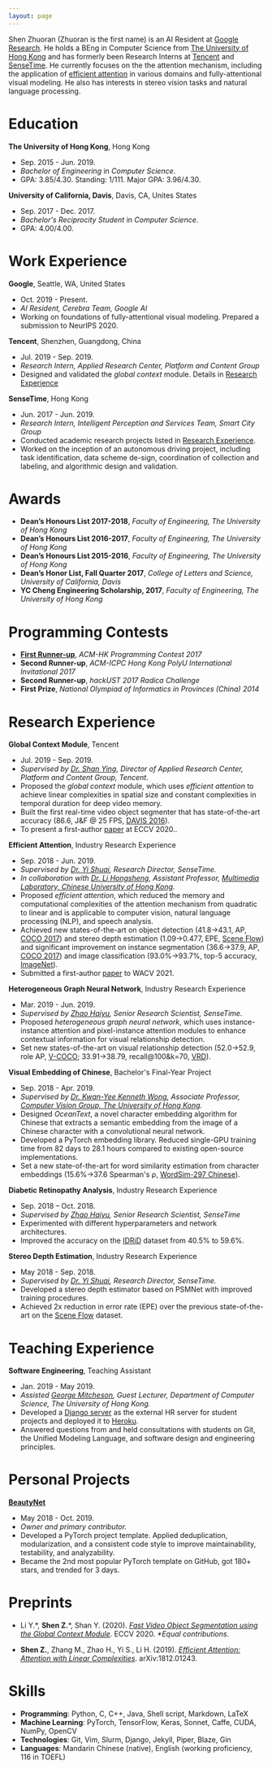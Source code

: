 ```yaml
---
layout: page
---
```


Shen Zhuoran (Zhuoran is the first name) is an AI Resident at [Google Research](https://research.google/). He holds a BEng in Computer Science from [The University of Hong Kong](https://www.hku.hk/) and has formerly been Research Interns at [Tencent](https://www.tencent.com/en-us/) and [SenseTime](https://www.sensetime.com/en/). He currently focuses on the the attention mechanism, including the application of [efficient attention](ai/2019/12/02/efficient-attention.html) in various domains and fully-attentional visual modeling. He also has interests in stereo vision tasks and natural language processing.

# Education

**The University of Hong Kong**, Hong Kong

- Sep. 2015 - Jun. 2019.
- *Bachelor of Engineering* in *Computer Science*.
- GPA: 3.85/4.30. Standing: 1/111. Major GPA: 3.96/4.30.

**University of California, Davis**, Davis, CA, Unites States

- Sep. 2017 - Dec. 2017.
- *Bachelor's Reciprocity Student* in *Computer Science*.
- GPA: 4.00/4.00.

# Work Experience

**Google**, Seattle, WA, United States

- Oct. 2019 - Present.
- *AI Resident, Cerebra Team, Google AI*
- Working on foundations of fully-attentional visual modeling. Prepared a submission to NeurIPS 2020.

**Tencent**, Shenzhen, Guangdong, China

- Jul. 2019 - Sep. 2019.
- *Research Intern, Applied Research Center, Platform and Content Group*
- Designed and validated the *global context* module. Details in [Research Experience](#research-experience)

**SenseTime**, Hong Kong

- Jun. 2017 - Jun. 2019.
- *Research Intern, Intelligent Perception and Services Team, Smart City Group*
- Conducted academic research projects listed in [Research Experience](#research-experience).
- Worked on the inception of an autonomous driving project, including task identification, data scheme de-sign, coordination of collection and labeling, and algorithmic design and validation.

# Awards

- **Dean’s Honours List 2017-2018**, *Faculty of Engineering, The University of Hong Kong*
- **Dean’s Honours List 2016-2017**, *Faculty of Engineering, The University of Hong Kong*
- **Dean’s Honours List 2015-2016**, *Faculty of Engineering, The University of Hong Kong*
- **Dean’s Honor List, Fall Quarter 2017**, *College of Letters and Science, University of California, Davis*
- **YC Cheng Engineering Scholarship, 2017**, *Faculty of Engineering, The University of Hong Kong*

# Programming Contests

- [**First Runner-up**](https://www.cs.hku.hk/data/news/2017/0717_ACM-HK_2017.htm), *ACM-HK Programming Contest 2017*
- **Second Runner-up**, *ACM-ICPC Hong Kong PolyU International Invitational 2017*
- **Second Runner-up**, *hackUST 2017 Radica Challenge*
- **First Prize**, *National Olympiad of Informatics in Provinces (China) 2014*

# Research Experience

**Global Context Module**, Tencent
- Jul. 2019 - Sep. 2019.
- *Supervised by [Dr. Shan Ying](https://scholar.google.com/citations?user=4oXBp9UAAAAJ&hl=en), Director of Applied Research Center, Platform and Content Group, Tencent.*
- Proposed the *global context* module, which uses *efficient attention* to achieve linear complexities in spatial size and constant complexities in temporal duration for deep video memory.
- Built the first real-time video object segmenter that has state-of-the-art accuracy (86.6, J&F @ 25 FPS, [DAVIS 2016](https://davischallenge.org/)).
- To present a first-author [paper](#preprints) at ECCV 2020..

**Efficient Attention**, Industry Research Experience

- Sep. 2018 - Jun. 2019.
- *Supervised by [Dr. Yi Shuai](https://scholar.google.com.hk/citations?user=afbbNmwAAAAJ), Research Director, SenseTime.*
- *In collaboration with [Dr. Li Hongsheng](https://www.ee.cuhk.edu.hk/~hsli/), Assistant Professor, [Multimedia Laboratory, Chinese University of Hong Kong](http://mmlab.ie.cuhk.edu.hk/).*
- Proposed *efficient attention*, which reduced the memory and computational complexities of the attention mechanism from quadratic to linear and is applicable to computer vision, natural language processing (NLP), and speech analysis.
- Achieved new states-of-the-art on object detection (41.8→43.1, AP, [COCO 2017](http://cocodataset.org/#detection-2017)) and stereo depth estimation (1.09→0.477, EPE, [Scene Flow](https://lmb.informatik.uni-freiburg.de/resources/datasets/SceneFlowDatasets.en.html)) and significant improvement on instance segmentation (36.6→37.9, AP, [COCO 2017](http://cocodataset.org/#detection-2017)) and image classification (93.0%→93.7%, top-5 accuracy, [ImageNet](https://www.kaggle.com/image-net)).
- Submitted a first-author [paper](#preprints) to WACV 2021.

**Heterogeneous Graph Neural Network**, Industry Research Experience

- Mar. 2019 - Jun. 2019.
- *Supervised by [Zhao Haiyu](https://scholar.google.com/citations?user=oGM5N1kAAAAJ), Senior Research Scientist, SenseTime.*
- Proposed *heterogeneous graph neural network*, which uses instance-instance attention and pixel-instance attention modules to enhance contextual information for visual relationship detection.
- Set new states-of-the-art on visual relationship detection (52.0→52.9, role AP, [V-COCO](https://arxiv.org/abs/1505.04474); 33.91→38.79, recall@100&k=70, [VRD](https://cs.stanford.edu/people/ranjaykrishna/vrd/)).

**Visual Embedding of Chinese**, Bachelor's Final-Year Project

- Sep. 2018 - Apr. 2019.
- *Supervised by [Dr. Kwan-Yee Kenneth Wong](https://i.cs.hku.hk/~kykwong/), Associate Professor, [Computer Vision Group, The University of Hong Kong](http://www.visionlab.cs.hku.hk/).*
- Designed *OceanText*, a novel character embedding algorithm for Chinese that extracts a semantic embedding from the image of a Chinese character with a convolutional neural network.
- Developed a PyTorch embedding library. Reduced single-GPU training time from 82 days to 28.1 hours compared to existing open-source implementations.
- Set a new state-of-the-art for word similarity estimation from character embeddings (15.6%→37.6 Spearman's ρ, [WordSim-297 Chinese](https://github.com/Leonard-Xu/CWE/blob/master/data/297.txt)).

**Diabetic Retinopathy Analysis**, Industry Research Experience

- Sep. 2018 – Oct. 2018.
- *Supervised by [Zhao Haiyu](https://scholar.google.com/citations?user=oGM5N1kAAAAJ), Senior Research Scientist, SenseTime*
- Experimented with different hyperparameters and network architectures.
- Improved the accuracy on the [IDRiD](https://idrid.grand-challenge.org/Grading/) dataset from 40.5% to 59.6%.

**Stereo Depth Estimation**, Industry Research Experience

- May 2018 - Sep. 2018.
- *Supervised by [Dr. Yi Shuai](https://scholar.google.com.hk/citations?user=afbbNmwAAAAJ), Research Director, SenseTime.*
- Developed a stereo depth estimator based on PSMNet with improved training procedures.
- Achieved 2x reduction in error rate (EPE) over the previous state-of-the-art on the [Scene Flow](https://lmb.informatik.uni-freiburg.de/resources/datasets/SceneFlowDatasets.en.html) dataset.

# Teaching Experience

**Software Engineering**, Teaching Assistant

- Jan. 2019 - May 2019.
- *Assisted [George Mitcheson](https://www.cs.hku.hk/people/profile.jsp?teacher=georgem), Guest Lecturer, Department of Computer Science, The University of Hong Kong.*
- Developed a [Django server](https://github.com/gibicehr/hrserver) as the external HR server for student projects and deployed it to [Heroku](https://gibice-hrserver.herokuapp.com/).
- Answered questions from and held consultations with students on Git, the Unified Modeling Language, and software design and engineering principles.

# Personal Projects

[**BeautyNet**](https://github.com/cmsflash/beauty-net)

- May 2018 - Oct. 2019.
- *Owner and primary contributor.*
- Developed a PyTorch project template. Applied deduplication, modularization, and a consistent code style to improve maintainability, testability, and analyzability.
- Became the 2nd most popular PyTorch template on GitHub, got 180+ stars, and trended for 3 days.

# Preprints

- Li Y.\*, **Shen Z.**\*, Shan Y. (2020). [*Fast Video Object Segmentation using the Global Context Module*](https://arxiv.org/abs/2001.11243). ECCV 2020. *\*Equal contributions*.

- **Shen Z.**, Zhang M., Zhao H., Yi S., Li H. (2019). [*Efficient Attention: Attention with Linear Complexities*](https://arxiv.org/abs/1812.01243). arXiv:1812.01243.

# Skills

- **Programming**: Python, C, C++, Java, Shell script, Markdown, LaTeX
- **Machine Learning**: PyTorch, TensorFlow, Keras, Sonnet, Caffe, CUDA, NumPy, OpenCV
- **Technologies**: Git, Vim, Slurm, Django, Jekyll, Piper, Blaze, Gin
- **Languages**: Mandarin Chinese (native), English (working proficiency, 116 in TOEFL)
